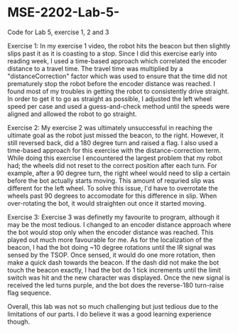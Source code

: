 # MSE-2202-Lab-5-
Code for Lab 5, exercise 1, 2 and 3

Exercise 1:
In my exercise 1 video, the robot hits the beacon but then slightly slips past it as it is coasting to a stop. Since I did this exercise early into reading week, I used a time-based approach which correlated the encoder distance to a travel time. The travel time was multiplied by a "distanceCorrection" factor which was used to ensure that the time did not prematurely stop the robot before the encoder distance was reached. I found most of my troubles in getting the robot to consistently drive straight. In order to get it to go as straight as possible, I adjusted the left wheel speed per case and used a guess-and-check method until the speeds were aligned and allowed the robot to go straight. 

Exercise 2:
My exercise 2 was ultimately unsuccessful in reaching the ultimate goal as the robot just missed the beacon, to the right. However, it still reversed back, did a 180 degree turn and raised a flag. I also used a time-based approach for this exercise with the distance-correction term. While doing this exercise I encountered the largest problem that my robot had; the wheels did not reset to the correct position after each turn. For example, after a 90 degree turn, the right wheel would need to slip a certain before the bot actually starts moving. This amount of requried slip was different for the left wheel. To solve this issue, I'd have to overrotate the wheels past 90 degrees to accomodate for this difference in slip. When over-rotating the bot, it would straighten out once it started moving.

Exercise 3:
Exercise 3 was definetly my favourite to program, although it may be the most tedious. I changed to an encoder distance approach where the bot would stop only when the encoder distance was reached. This played out much more favourable for me. As for the localization of the beacon, I had the bot doing ~10 degree rotations until the IR signal was sensed by the TSOP. Once sensed, it would do one more rotation, then make a quick dash towards the beacon. If the dash did not make the bot touch the beacon exactly, I had the bot do 1 tick increments until the limit switch was hit and the new character was displayed. Once the new signal is received the led turns purple, and the bot does the reverse-180 turn-raise flag sequence.

Overall, this lab was not so much challenging but just tedious due to the limitations of our parts. I do believe it was a good learning experience though.

